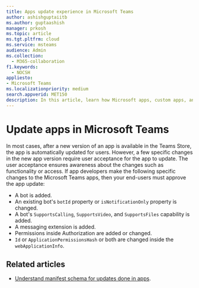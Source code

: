 ```yaml
---
title: Apps update experience in Microsoft Teams
author: ashishguptaiitb
ms.author: guptaashish
manager: prkosh
ms.topic: article
ms.tgt.pltfrm: cloud
ms.service: msteams
audience: Admin
ms.collection: 
  - M365-collaboration
f1.keywords: 
  - NOCSH
appliesto: 
- Microsoft Teams
ms.localizationpriority: medium
search.appverid: MET150
description: In this article, learn how Microsoft apps, custom apps, and third-party apps in Microsoft Teams are updated and how admins facilitate it.
---
```


# Update apps in Microsoft Teams

In most cases, after a new version of an app is available in the Teams Store, the app is automatically updated for users. However, a few specific changes in the new app version require user acceptance for the app to update. The user acceptance ensures awareness about the changes such as functionality or access. If app developers make the following specific changes to the Microsoft Teams apps, then your end-users must approve the app update:

* A bot is added.
* An existing bot's `botId` property or `isNotificationOnly` property is changed.
* A bot's `SupportsCalling`, `SupportsVideo`, and `SupportsFiles` capability is added.
* A messaging extension is added.
* Permissions inside Authorization are added or changed.
* `Id` or `ApplicationPermissionsHash` or both are changed inside the `webApplicationInfo`.

<!--- image update
:::image type="content" source="media/manage-your-custom-apps-update1.png" alt-text="New version available." lightbox="media/manage-your-custom-apps-update1.png":::

:::image type="content" source="media/manage-your-custom-apps-update2.png" alt-text="Upgrade option for an app." lightbox="media/manage-your-custom-apps-update2.png":::
--->

## Related articles

* [Understand manifest schema for updates done in apps](/microsoftteams/platform/resources/schema/manifest-schema).
